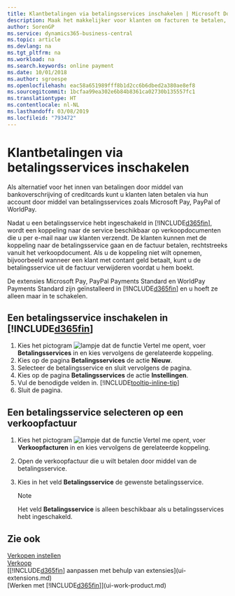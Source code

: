 ```yaml
---
title: Klantbetalingen via betalingsservices inschakelen | Microsoft Docs
description: Maak het makkelijker voor klanten om facturen te betalen, door betalingsservices in te schakelen.
author: SorenGP
ms.service: dynamics365-business-central
ms.topic: article
ms.devlang: na
ms.tgt_pltfrm: na
ms.workload: na
ms.search.keywords: online payment
ms.date: 10/01/2018
ms.author: sgroespe
ms.openlocfilehash: eac58a651989fff8b1d2cc6b6dbed2a380ae8ef8
ms.sourcegitcommit: 1bcfaa99ea302e6b84b8361ca02730b135557fc1
ms.translationtype: HT
ms.contentlocale: nl-NL
ms.lasthandoff: 03/08/2019
ms.locfileid: "793472"
---
```

# <a name="enable-customer-payments-through-payment-services"></a>Klantbetalingen via betalingsservices inschakelen
Als alternatief voor het innen van betalingen door middel van bankoverschrijving of creditcards kunt u klanten laten betalen via hun account door middel van betalingsservices zoals Microsoft Pay, PayPal of WorldPay.  

Nadat u een betalingsservice hebt ingeschakeld in [!INCLUDE[d365fin](includes/d365fin_md.md)], wordt een koppeling naar de service beschikbaar op verkoopdocumenten die u per e-mail naar uw klanten verzendt. De klanten kunnen met de koppeling naar de betalingsservice gaan en de factuur betalen, rechtstreeks vanuit het verkoopdocument. Als u de koppeling niet wilt opnemen, bijvoorbeeld wanneer een klant met contant geld betaalt, kunt u de betalingsservice uit de factuur verwijderen voordat u hem boekt.  

De extensies Microsoft Pay, PayPal Payments Standard en WorldPay Payments Standard zijn geïnstalleerd in [!INCLUDE[d365fin](includes/d365fin_md.md)] en u hoeft ze alleen maar in te schakelen.  

## <a name="to-enable-a-payment-service-in-included365finincludesd365finmdmd"></a>Een betalingsservice inschakelen in [!INCLUDE[d365fin](includes/d365fin_md.md)]
1. Kies het pictogram ![lampje dat de functie Vertel me opent](media/ui-search/search_small.png "Vertel me wat u wilt doen"), voer **Betalingsservices** in en kies vervolgens de gerelateerde koppeling.  
2. Kies op de pagina **Betalingsservices** de actie **Nieuw**.  
3. Selecteer de betalingsservice en sluit vervolgens de pagina.  
4. Kies op de pagina **Betalingsservices** de actie **Instellingen**.  
5. Vul de benodigde velden in. [!INCLUDE[tooltip-inline-tip](includes/tooltip-inline-tip_md.md)]  
6. Sluit de pagina.  

## <a name="to-select-a-payment-service-on-a-sales-invoice"></a>Een betalingsservice selecteren op een verkoopfactuur
1. Kies het pictogram ![lampje dat de functie Vertel me opent](media/ui-search/search_small.png "Vertel me wat u wilt doen"), voer **Verkoopfacturen** in en kies vervolgens de gerelateerde koppeling.  
2. Open de verkoopfactuur die u wilt betalen door middel van de betalingsservice.  
3. Kies in het veld **Betalingsservice** de gewenste betalingsservice.  

    > [!NOTE]  
    > Het veld **Betalingsservice** is alleen beschikbaar als u betalingsservices hebt ingeschakeld.  

## <a name="see-also"></a>Zie ook  
[Verkopen instellen](sales-setup-sales.md)  
[Verkoop](sales-manage-sales.md)  
[[!INCLUDE[d365fin](includes/d365fin_md.md)] aanpassen met behulp van extensies](ui-extensions.md)  
[Werken met [!INCLUDE[d365fin](includes/d365fin_md.md)]](ui-work-product.md)  
